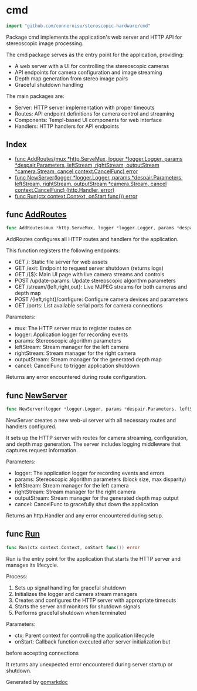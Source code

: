 <!-- gomarkdoc:embed:start -->

<!-- Code generated by gomarkdoc. DO NOT EDIT -->

# cmd

```go
import "github.com/conneroisu/steroscopic-hardware/cmd"
```

Package cmd implements the application's web server and HTTP API for stereoscopic image processing.

The cmd package serves as the entry point for the application, providing:

- A web server with a UI for controlling the stereoscopic cameras
- API endpoints for camera configuration and image streaming
- Depth map generation from stereo image pairs
- Graceful shutdown handling

The main packages are:

- Server: HTTP server implementation with proper timeouts
- Routes: API endpoint definitions for camera control and streaming
- Components: Templ\-based UI components for web interface
- Handlers: HTTP handlers for API endpoints

## Index

- [func AddRoutes\(mux \*http.ServeMux, logger \*logger.Logger, params \*despair.Parameters, leftStream, rightStream, outputStream \*camera.Stream, cancel context.CancelFunc\) error](<#AddRoutes>)
- [func NewServer\(logger \*logger.Logger, params \*despair.Parameters, leftStream, rightStream, outputStream \*camera.Stream, cancel context.CancelFunc\) \(http.Handler, error\)](<#NewServer>)
- [func Run\(ctx context.Context, onStart func\(\)\) error](<#Run>)


<a name="AddRoutes"></a>
## func [AddRoutes](<https://github.com/conneroisu/steroscopic-hardware/blob/main/cmd/routes.go#L44-L50>)

```go
func AddRoutes(mux *http.ServeMux, logger *logger.Logger, params *despair.Parameters, leftStream, rightStream, outputStream *camera.Stream, cancel context.CancelFunc) error
```

AddRoutes configures all HTTP routes and handlers for the application.

This function registers the following endpoints:

- GET /: Static file server for web assets
- GET /exit: Endpoint to request server shutdown \(returns logs\)
- GET /\{$\}: Main UI page with live camera streams and controls
- POST /update\-params: Update stereoscopic algorithm parameters
- GET /stream/\{left,right,out\}: Live MJPEG streams for both cameras and depth map
- POST /\{left,right\}/configure: Configure camera devices and parameters
- GET /ports: List available serial ports for camera connections

Parameters:

- mux: The HTTP server mux to register routes on
- logger: Application logger for recording events
- params: Stereoscopic algorithm parameters
- leftStream: Stream manager for the left camera
- rightStream: Stream manager for the right camera
- outputStream: Stream manager for the generated depth map
- cancel: CancelFunc to trigger application shutdown

Returns any error encountered during route configuration.

<a name="NewServer"></a>
## func [NewServer](<https://github.com/conneroisu/steroscopic-hardware/blob/main/cmd/root.go#L181-L186>)

```go
func NewServer(logger *logger.Logger, params *despair.Parameters, leftStream, rightStream, outputStream *camera.Stream, cancel context.CancelFunc) (http.Handler, error)
```

NewServer creates a new web\-ui server with all necessary routes and handlers configured.

It sets up the HTTP server with routes for camera streaming, configuration, and depth map generation. The server includes logging middleware that captures request information.

Parameters:

- logger: The application logger for recording events and errors
- params: Stereoscopic algorithm parameters \(block size, max disparity\)
- leftStream: Stream manager for the left camera
- rightStream: Stream manager for the right camera
- outputStream: Stream manager for the generated depth map output
- cancel: CancelFunc to gracefully shut down the application

Returns an http.Handler and any error encountered during setup.

<a name="Run"></a>
## func [Run](<https://github.com/conneroisu/steroscopic-hardware/blob/main/cmd/root.go#L68-L71>)

```go
func Run(ctx context.Context, onStart func()) error
```

Run is the entry point for the application that starts the HTTP server and manages its lifecycle.

Process:

1. Sets up signal handling for graceful shutdown
2. Initializes the logger and camera stream managers
3. Creates and configures the HTTP server with appropriate timeouts
4. Starts the server and monitors for shutdown signals
5. Performs graceful shutdown when terminated

Parameters:

- ctx: Parent context for controlling the application lifecycle
- onStart: Callback function executed after server initialization but

before accepting connections

It returns any unexpected error encountered during server startup or shutdown.

Generated by [gomarkdoc](<https://github.com/princjef/gomarkdoc>)


<!-- gomarkdoc:embed:end -->

